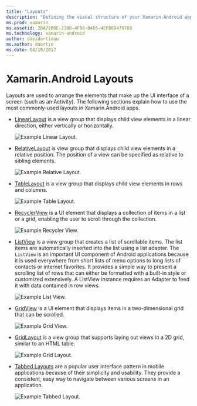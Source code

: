 ```yaml
---
title: "Layouts"
description: "Defining the visual structure of your Xamarin.Android app"
ms.prod: xamarin
ms.assetid: 2BA72B0E-230D-4F98-B4D5-4EFB0D479789
ms.technology: xamarin-android
author: davidortinau
ms.author: daortin
ms.date: 08/18/2017
---
```


# Xamarin.Android Layouts

Layouts are used to arrange the elements that make up the UI interface
of a screen (such as an Activity). The following sections explain how
to use the most commonly-used layouts in Xamarin.Android apps.

- [LinearLayout](~/android/user-interface/layouts/linear-layout.md)
    is a view group that displays child view elements in
    a linear direction, either vertically or horizontally.

    ![Example Linear Layout.](images/linear-layout.png)

- [RelativeLayout](~/android/user-interface/layouts/relative-layout.md)
    is view group that displays child view elements in
    a relative position. The position of a view can be specified as
    relative to sibling elements.

    ![Example Relative Layout.](images/relative-layout.png)

- [TableLayout](~/android/user-interface/layouts/table-layout.md)
    is a view group that displays child view elements in rows and
    columns.

    ![Example Table Layout.](images/table-layout.png)

- [RecyclerView](~/android/user-interface/layouts/recycler-view/index.md)
    is a UI element that displays a collection of items in
    a list or a grid, enabling the user to scroll through the collection.

    ![Example Recycler View.](images/recycler-view.png)

- [ListView](~/android/user-interface/layouts/list-view/index.md)
    is a view group that creates a list of scrollable items. The
    list items are automatically inserted into the list using a list
    adapter. The `ListView` is an important UI component of Android
    applications because it is used everywhere from short lists of menu
    options to long lists of contacts or internet favorites. It provides a
    simple way to present a scrolling list of rows that can either be
    formatted with a built-in style or customized extensively. A ListView
    instance requires an Adapter to feed it with data contained in row
    views.

    ![Example List View.](images/list-view.png)

- [GridView](~/android/user-interface/layouts/grid-view.md)
    is a UI element that displays items in a two-dimensional
    grid that can be scrolled.

    ![Example Grid View.](images/grid-view.png)

- [GridLayout](~/android/user-interface/layouts/grid-layout.md)
    is a view group that supports laying out views in a 2D
    grid, similar to an HTML table.

    ![Example Grid Layout.](images/grid-layout.png)

- [Tabbed Layouts](~/android/user-interface/layouts/tab-layout/index.md)
    are a popular user interface pattern in mobile applications
    because of their simplicity and usability. They provide a
    consistent, easy way to navigate between various screens in an
    application.

    ![Example Tabbed Layout.](images/tabbed-layout.png)
